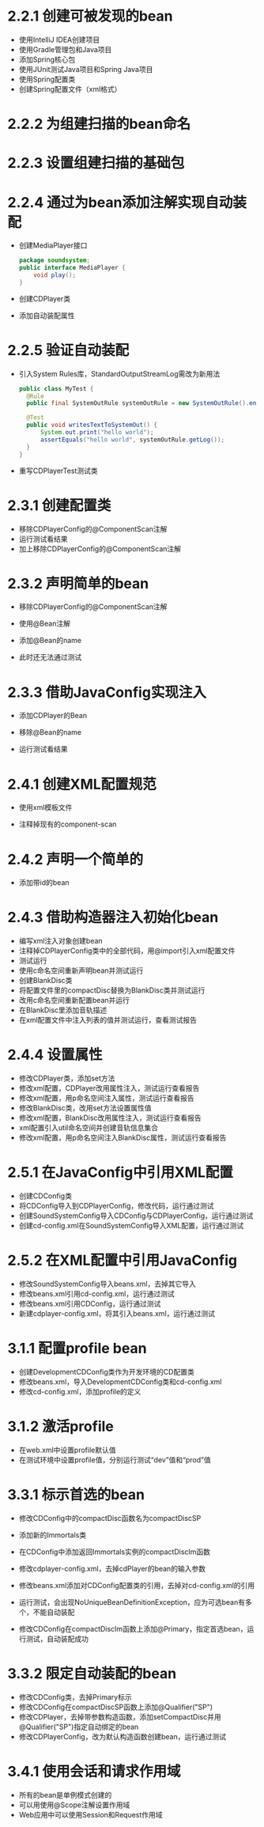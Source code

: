 # 2.2.1 创建可被发现的bean
- 使用IntelliJ IDEA创建项目
- 使用Gradle管理包和Java项目
- 添加Spring核心包
- 使用JUnit测试Java项目和Spring Java项目
- 使用Spring配置类
- 创建Spring配置文件（xml格式）

# 2.2.2 为组建扫描的bean命名

# 2.2.3 设置组建扫描的基础包

# 2.2.4 通过为bean添加注解实现自动装配

- 创建MediaPlayer接口

  ```java
  package soundsystem;
  public interface MediaPlayer {
      void play();
  }
  ```

- 创建CDPlayer类

- 添加自动装配属性

# 2.2.5 验证自动装配

- 引入System Rules库，StandardOutputStreamLog需改为新用法

  ```java
  public class MyTest {
  	@Rule
  	public final SystemOutRule systemOutRule = new SystemOutRule().enableLog();

  	@Test
  	public void writesTextToSystemOut() {
  		System.out.print("hello world");
  		assertEquals("hello world", systemOutRule.getLog());
  	}
  }
  ```
- ​重写CDPlayerTest测试类

# 2.3.1 创建配置类

- 移除CDPlayerConfig的@ComponentScan注解
- 运行测试看结果
- 加上移除CDPlayerConfig的@ComponentScan注解

# 2.3.2 声明简单的bean

- 移除CDPlayerConfig的@ComponentScan注解

- 使用@Bean注解

- 添加@Bean的name

- 此时还无法通过测试

# 2.3.3 借助JavaConfig实现注入

- 添加CDPlayer的Bean

- 移除@Bean的name

- 运行测试看结果

# 2.4.1 创建XML配置规范

- 使用xml模板文件

- 注释掉现有的component-scan


# 2.4.2 声明一个简单的<bean>

- 添加带id的bean

# 2.4.3 借助构造器注入初始化bean

- 编写xml注入对象创建bean
- 注释掉CDPlayerConfig类中的全部代码，用@import引入xml配置文件
- 测试运行
- 使用c命名空间重新声明bean并测试运行
- 创建BlankDisc类
- 将配置文件里的compactDisc替换为BlankDisc类并测试运行
- 改用c命名空间重新配置bean并运行
- 在BlankDisc里添加音轨描述
- 在xml配置文件中注入列表的值并测试运行，查看测试报告 

# 2.4.4 设置属性
- 修改CDPlayer类，添加set方法
- 修改xml配置，CDPlayer改用属性注入，测试运行查看报告
- 修改xml配置，用p命名空间注入属性，测试运行查看报告
- 修改BlankDisc类，改用set方法设置属性值
- 修改xml配置，BlankDisc改用属性注入，测试运行查看报告
- xml配置引入util命名空间并创建音轨信息集合
- 修改xml配置，用p命名空间注入BlankDisc属性，测试运行查看报告

# 2.5.1 在JavaConfig中引用XML配置

- 创建CDConfig类
- 将CDConfig导入到CDPlayerConfig，修改代码，运行通过测试
- 创建SoundSystemConfig导入CDConfig与CDPlayerConfig，运行通过测试
- 创建cd-config.xml在SoundSystemConfig导入XML配置，运行通过测试

# 2.5.2 在XML配置中引用JavaConfig

- 修改SoundSystemConfig导入beans.xml，去掉其它导入
- 修改beans.xml引用cd-config.xml，运行通过测试
- 修改beans.xml引用CDConfig，运行通过测试
- 新建cdplayer-config.xml，将其引入beans.xml，运行通过测试

# 3.1.1 配置profile bean
- 创建DevelopmentCDConfig类作为开发环境的CD配置类
- 修改beans.xml，导入DevelopmentCDConfig类和cd-config.xml
- 修改cd-config.xml，添加profile的定义

# 3.1.2 激活profile
- 在web.xml中设置profile默认值
- 在测试环境中设置profile值，分别运行测试“dev”值和“prod”值

# 3.3.1 标示首选的bean
- 修改CDConfig中的compactDisc函数名为compactDiscSP

- 添加新的Immortals类

- 在CDConfig中添加返回Immortals实例的compactDiscIm函数

- 修改cdplayer-config.xml，去掉cdPlayer的bean的输入参数

- 修改beans.xml添加对CDConfig配置类的引用，去掉对cd-config.xml的引用

- 运行测试，会出现NoUniqueBeanDefinitionException，应为可选bean有多个，不能自动装配

- 修改CDConfig在compactDiscIm函数上添加@Primary，指定首选bean，运行测试，自动装配成功

# 3.3.2 限定自动装配的bean
- 修改CDConfig类，去掉Primary标示
- 修改CDConfig在compactDiscSP函数上添加@Qualifier("SP")
- 修改CDPlayer，去掉带参数构造函数，添加setCompactDisc并用@Qualifier("SP")指定自动绑定的bean
- 修改CDPlayerConfig，改为默认构造函数创建bean，运行通过测试

# 3.4.1 使用会话和请求作用域
- 所有的bean是单例模式创建的
- 可以用使用@Scope注解设置作用域
- Web应用中可以使用Session和Request作用域